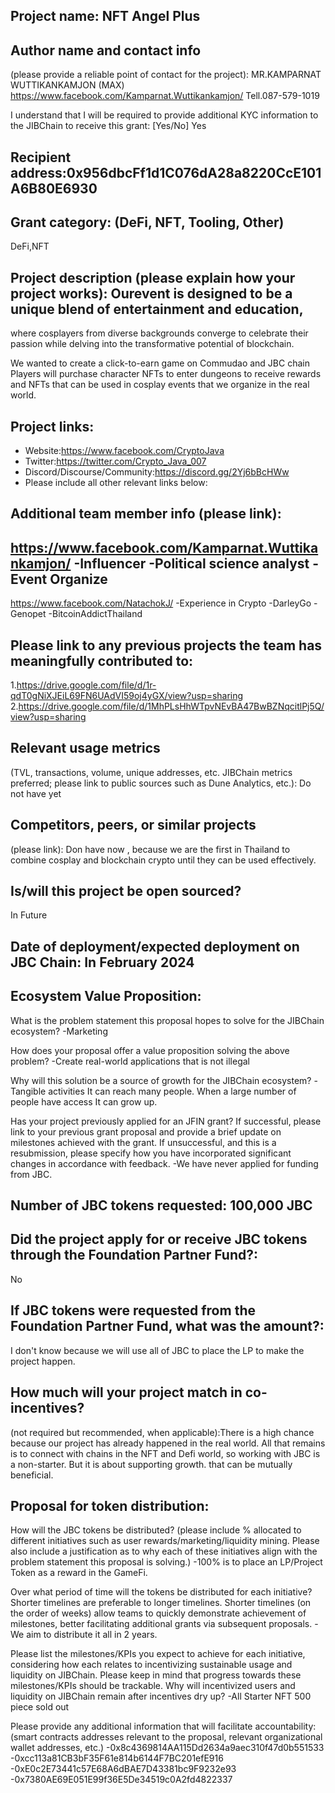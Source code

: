 ## Project name: NFT Angel Plus

## Author name and contact info 
(please provide a reliable point of contact for the project): MR.KAMPARNAT WUTTIKANKAMJON (MAX)
https://www.facebook.com/Kamparnat.Wuttikankamjon/ Tell.087-579-1019

I understand that I will be required to provide additional KYC information to the JIBChain  to receive this grant: [Yes/No]
Yes

## Recipient address:0x956dbcFf1d1C076dA28a8220CcE101A6B80E6930


## Grant category: (DeFi, NFT, Tooling, Other)
DeFi,NFT

## Project description (please explain how your project works): Ourevent is designed to be a unique blend of entertainment and education,
 where cosplayers from diverse backgrounds converge to celebrate their
 passion while delving into the transformative potential of blockchain.

 We wanted to create a click-to-earn game on Commudao and JBC chain
 Players will purchase character NFTs to enter dungeons to receive rewards and NFTs that can be used in cosplay events that we organize in the real world.

 

## Project links:

* Website:https://www.facebook.com/CryptoJava
* Twitter:https://twitter.com/Crypto_Java_007
* Discord/Discourse/Community:https://discord.gg/2Yj6bBcHWw
* Please include all other relevant links below:

## Additional team member info (please link):
https://www.facebook.com/Kamparnat.Wuttikankamjon/
-Influencer
-Political science analyst
-Event Organize
--------------------------------------------
https://www.facebook.com/NatachokJ/
-Experience in Crypto
-DarleyGo
-Genopet
-BitcoinAddictThailand


## Please link to any previous projects the team has meaningfully contributed to:
1.https://drive.google.com/file/d/1r-qdT0gNiXJEiL69FN6UAdVI59oj4yGX/view?usp=sharing
2.https://drive.google.com/file/d/1MhPLsHhWTpvNEvBA47BwBZNqcitlPj5Q/view?usp=sharing

## Relevant usage metrics 
(TVL, transactions, volume, unique addresses, etc. JIBChain metrics preferred; please link to public sources such as Dune Analytics, etc.): Do not have yet

## Competitors, peers, or similar projects 
(please link): Don have now , because we are the first in Thailand to combine cosplay and blockchain crypto until they can be used effectively.

## Is/will this project be open sourced? 
In Future


## Date of deployment/expected deployment on JBC Chain: In February 2024

## Ecosystem Value Proposition:

What is the problem statement this proposal hopes to solve for the JIBChain ecosystem?
-Marketing

How does your proposal offer a value proposition solving the above problem?
-Create real-world applications that is not illegal

Why will this solution be a source of growth for the JIBChain ecosystem?
-Tangible activities It can reach many people. When a large number of people have access It can grow up.

Has your project previously applied for an JFIN grant? If successful, please link to your previous grant proposal and provide a brief update on milestones achieved with the grant. If unsuccessful, and this is a resubmission, please specify how you have incorporated significant changes in accordance with feedback.
-We have never applied for funding from JBC.

## Number of JBC tokens requested: 100,000 JBC

## Did the project apply for or receive JBC tokens through the Foundation Partner Fund?:
No

## If JBC tokens were requested from the Foundation Partner Fund, what was the amount?:
I don't know because we will use all of JBC to place the LP to make the project happen.

## How much will your project match in co-incentives? 
(not required but recommended, when applicable):There is a high chance because our project has already happened in the real world. All that remains is to connect with chains in the NFT and Defi world, so working with JBC is a non-starter. But it is about supporting growth. that can be mutually beneficial.

## Proposal for token distribution:

How will the JBC tokens be distributed? (please include % allocated to different initiatives such as user rewards/marketing/liquidity mining. Please also include a justification as to why each of these initiatives align with the problem statement this proposal is solving.) 
-100% is to place an LP/Project Token as a reward in the GameFi.

Over what period of time will the tokens be distributed for each initiative? Shorter timelines are preferable to longer timelines. Shorter timelines (on the order of weeks) allow teams to quickly demonstrate achievement of milestones, better facilitating additional grants via subsequent proposals.
-We aim to distribute it all in 2 years.

Please list the milestones/KPIs you expect to achieve for each initiative, considering how each relates to incentivizing sustainable usage and liquidity on JIBChain. Please keep in mind that progress towards these milestones/KPIs should be trackable.
Why will incentivized users and liquidity on JIBChain remain after incentives dry up?
-All Starter NFT 500 piece sold out

Please provide any additional information that will facilitate accountability:(smart contracts addresses relevant to the proposal, relevant organizational wallet addresses, etc.)
-0x8c4369814AA115Dd2634a9aec310f47d0b551533
-0xcc113a81CB3bF35F61e814b6144F7BC201efE916
-0xE0c2E73441c57E68A6dBAE7D43381bc9F9232e93
-0x7380AE69E051E99f36E5De34519c0A2fd4822337
